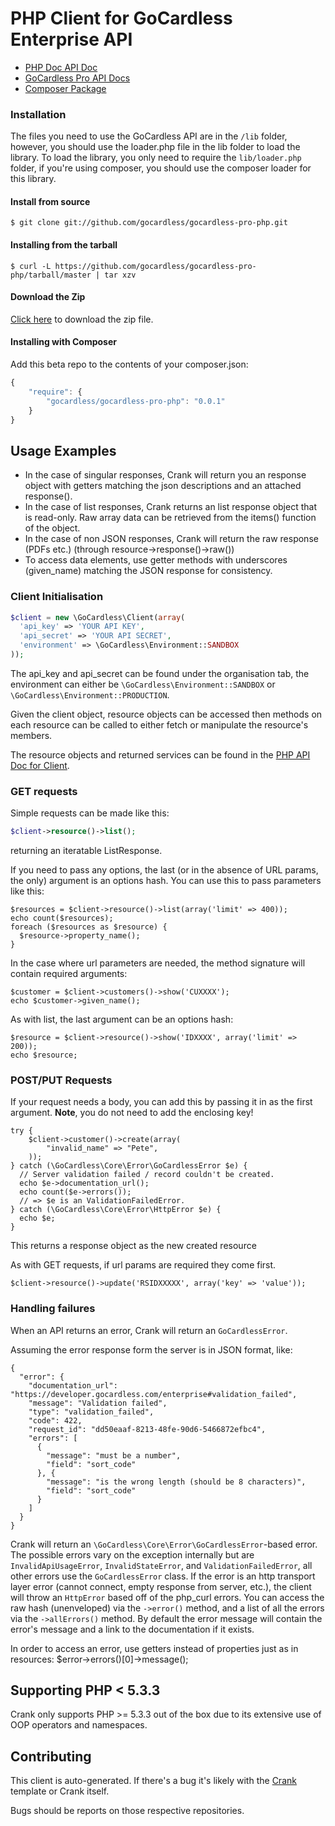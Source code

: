 # PHP Client for GoCardless Enterprise API

- [PHP Doc API Doc](http://gocardless.github.io/gocardless-pro-php/)
- [GoCardless Pro API Docs](https://developer.gocardless.com/pro/)
- [Composer Package](https://packagist.org/packages/gocardless/gocardless-pro-php)

### Installation

The files you need to use the GoCardless API are in the `/lib` folder, however, you should use the loader.php file in the lib folder to load the library.
To load the library, you only need to require the `lib/loader.php` folder, if you're using composer, you should use the composer loader for this library.

#### Install from source

```console
$ git clone git://github.com/gocardless/gocardless-pro-php.git
```

#### Installing from the tarball

```console
$ curl -L https://github.com/gocardless/gocardless-pro-php/tarball/master | tar xzv
```

#### Download the Zip

[Click here](https://github.com/gocardless/gocardless-pro-php/zipball/master)
to download the zip file.

#### Installing with Composer

Add this beta repo to the contents of your composer.json:

```javascript
{
    "require": {
        "gocardless/gocardless-pro-php": "0.0.1"
    }
}
```

## Usage Examples

- In the case of singular responses, Crank will return you an response object with getters matching the json descriptions and an attached response().
- In the case of list responses, Crank returns an list response object that is read-only. Raw array data can be retrieved from the items() function of the object.
- In the case of non JSON responses, Crank will return the raw response (PDFs etc.) (through resource->response()->raw())
- To access data elements, use getter methods with underscores (given_name) matching the JSON response for consistency. 

### Client Initialisation
```php
$client = new \GoCardless\Client(array(
  'api_key' => 'YOUR API KEY',
  'api_secret' => 'YOUR API SECRET',
  'environment' => \GoCardless\Environment::SANDBOX
));
```
The api_key and api_secret can be found under the organisation tab, the environment can either be `\GoCardless\Environment::SANDBOX` or `\GoCardless\Environment::PRODUCTION`.

Given the client object, resource objects can be accessed then methods on each resource can be called to either fetch or manipulate the resource's members.

The resource objects and returned services can be found in the [PHP API Doc for Client](http://gocardless.github.io/gocardless-pro-php/classes/GoCardless.Client.html).

### GET requests

Simple requests can be made like this:

```php
$client->resource()->list();
```
returning an iteratable ListResponse.


If you need to pass any options, the last (or in the absence of URL params, the only) argument is an options hash. You can use this to pass parameters like this:
```
$resources = $client->resource()->list(array('limit' => 400));
echo count($resources);
foreach ($resources as $resource) {
  $resource->property_name();
}
```

In the case where url parameters are needed, the method signature will contain required arguments:

```
$customer = $client->customers()->show('CUXXXX');
echo $customer->given_name();

```

As with list, the last argument can be an options hash:

```
$resource = $client->resource()->show('IDXXXX', array('limit' => 200));
echo $resource;
```

### POST/PUT Requests
If your request needs a body, you can add this by passing it in as the first argument.
**Note**, you do not need to add the enclosing key!

```
try {
    $client->customer()->create(array(
        "invalid_name" => "Pete",
    ));
} catch (\GoCardless\Core\Error\GoCardlessError $e) {
  // Server validation failed / record couldn't be created.
  echo $e->documentation_url();
  echo count($e->errors());
  // => $e is an ValidationFailedError.
} catch (\GoCardless\Core\Error\HttpError $e) {
  echo $e;
}
```
This returns a response object as the new created resource

As with GET requests, if url params are required they come first.

```
$client->resource()->update('RSIDXXXXX', array('key' => 'value'));
```

### Handling failures

When an API returns an error, Crank will return an `GoCardlessError`.

Assuming the error response form the server is in JSON format, like:

```
{
  "error": {
    "documentation_url": "https://developer.gocardless.com/enterprise#validation_failed",
    "message": "Validation failed",
    "type": "validation_failed",
    "code": 422,
    "request_id": "dd50eaaf-8213-48fe-90d6-5466872efbc4",
    "errors": [
      {
        "message": "must be a number",
        "field": "sort_code"
      }, {
        "message": "is the wrong length (should be 8 characters)",
        "field": "sort_code"
      }
    ]
  }
}
```

Crank will return an `\GoCardless\Core\Error\GoCardlessError`-based error. The possible errors vary on the exception internally but are `InvalidApiUsageError`, `InvalidStateError`, and `ValidationFailedError`, all other errors use the `GoCardlessError` class. If the error is an http transport layer error (cannot connect, empty response from server, etc.), the client will throw an `HttpError` based off of the php_curl errors. You can access the raw hash (unenveloped) via the `->error()` method, and a list of all the errors via the `->allErrors()` method. By default the error message will contain the error's message and a link to the documentation if it exists.

In order to access an error, use getters instead of properties just as in resources: $error->errors()[0]->message();

## Supporting PHP < 5.3.3
Crank only supports PHP >= 5.3.3 out of the box due to its extensive
use of OOP operators and namespaces.

## Contributing

This client is auto-generated. If there's a bug it's likely with the
[Crank](https://github.com/gocardless/crank) template or Crank itself.

Bugs should be reports on those respective repositories.
